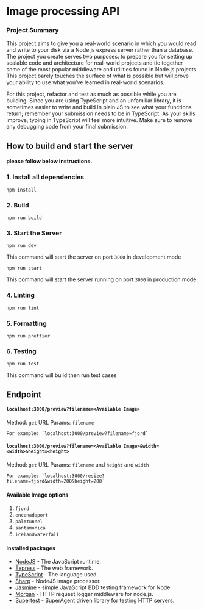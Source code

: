 ﻿# Image processing API

### Project Summary

This project aims to give you a real-world scenario in which you would read and write to your disk via a Node.js express server rather than a database. The project you create serves two purposes: to prepare you for setting up scalable code and architecture for real-world projects and tie together some of the most popular middleware and utilities found in Node.js projects. This project barely touches the surface of what is possible but will prove your ability to use what you’ve learned in real-world scenarios.

For this project, refactor and test as much as possible while you are building. Since you are using TypeScript and an unfamiliar library, it is sometimes easier to write and build in plain JS to see what your functions return; remember your submission needs to be in TypeScript. As your skills improve, typing in TypeScript will feel more intuitive. Make sure to remove any debugging code from your final submission.

## How to build and start the server

#### please follow below instructions.

### 1. Install all dependencies

`npm install`

### 2. Build

`npm run build`

### 3. Start the Server

`npm run dev`

This command will start the server on port `3000` in development mode

`npm run start`

This command will start the server running on port `3000` in production mode.

### 4. Linting

`npm run lint`

### 5. Formatting

`npm run prettier`

### 6. Testing

`npm run test`

This command will build then run test cases

## Endpoint

#### `localhost:3000/preview?filename=<Available Image>`

Method: `get`
URL Params: `filename`

    For example: `localhost:3000/preview?filename=fjord`

#### `localhost:3000/preview?filename=<Available Image>&width=<width>&height=<height>`

Method: `get`
URL Params: `filename` and `height` and `width`

    For example: `localhost:3000/resize?filename=fjord&width=200&height=200`

#### Available Image options

1. `fjord`
2. `encenadaport`
3. `palmtunnel`
4. `santamonica`
5. `icelandwaterfall`

#### Installed packages

- [NodeJS](https://nodejs.org/en/) - The JavaScript runtime.
- [Express](https://expressjs.com/) - The web framework.
- [TypeScript](https://www.typescriptlang.org/) - The language used.
- [Sharp](https://sharp.pixelplumbing.com/) - NodeJS image processor.
- [Jasmine](https://jasmine.github.io/setup/nodejs.html) - simple JavaScript BDD testing framework for Node.
- [Morgan](https://www.npmjs.com/package/morgan) - HTTP request logger middleware for node.js.
- [Supertest](https://github.com/ladjs/supertest) - SuperAgent driven library for testing HTTP servers.
